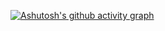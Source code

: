 [![Ashutosh's github activity graph](https://github-readme-activity-graph.vercel.app/graph?username=whzcc&theme=react-dark&custom_title=whzc's%20Contribution%20Graph%20(he%20contributes%20rubbish)&hide_border=true)](https://github.com/ashutosh00710/github-readme-activity-graph)
